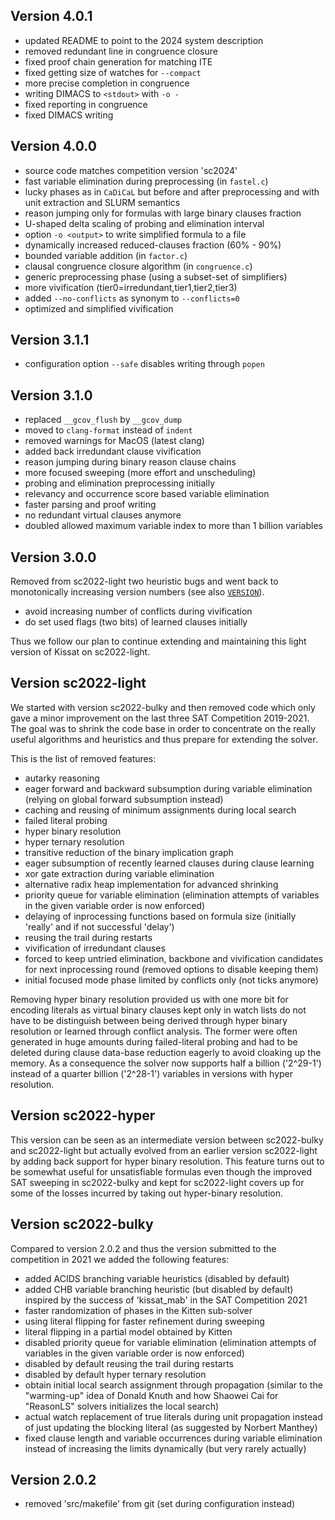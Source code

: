 Version 4.0.1
-------------

  - updated README to point to the 2024 system description
  - removed redundant line in congruence closure
  - fixed proof chain generation for matching ITE
  - fixed getting size of watches for `--compact`
  - more precise completion in congruence
  - writing DIMACS to `<stdout>` with `-o -`
  - fixed reporting in congruence
  - fixed DIMACS writing

Version 4.0.0
-------------

  - source code matches competition version 'sc2024'
  - fast variable elimination during preprocessing (in `fastel.c`)
  - lucky phases as in `CaDiCaL` but before and after preprocessing
    and with unit extraction and SLURM semantics
  - reason jumping only for formulas with large binary clauses fraction
  - U-shaped delta scaling of probing and elimination interval 
  - option `-o <output>` to write simplified formula to a file
  - dynamically increased reduced-clauses fraction (60% - 90%)
  - bounded variable addition (in `factor.c`)
  - clausal congruence closure algorithm (in `congruence.c`)
  - generic preprocessing phase (using a subset-set of simplifiers)
  - more vivification (tier0=irredundant,tier1,tier2,tier3)
  - added `--no-conflicts` as synonym to `--conflicts=0`
  - optimized and simplified vivification

Version 3.1.1
-------------

  - configuration option `--safe` disables writing through `popen`

Version 3.1.0
-------------

  - replaced `__gcov_flush` by `__gcov_dump`
  - moved to `clang-format` instead of `indent`
  - removed warnings for MacOS (latest clang)
  - added back irredundant clause vivification
  - reason jumping during binary reason clause chains
  - more focused sweeping (more effort and unscheduling)
  - probing and elimination preprocessing initially
  - relevancy and occurrence score based variable elimination
  - faster parsing and proof writing
  - no redundant virtual clauses anymore
  - doubled allowed maximum variable index to more than 1 billion variables

Version 3.0.0
-------------

Removed from sc2022-light two heuristic bugs and went back to monotonically
increasing version numbers (see also [`VERSION`](VERSION)).

  - avoid increasing number of conflicts during vivification
  - do set used flags (two bits) of learned clauses initially

Thus we follow our plan to continue extending and maintaining 
this light version of Kissat on sc2022-light.

Version sc2022-light
--------------------

We started with version sc2022-bulky and then removed code which only gave a
minor improvement on the last three SAT Competition 2019-2021.  The goal was
to shrink the code base in order to concentrate on the really useful
algorithms and heuristics and thus prepare for extending the solver.

This is the list of removed features:

  - autarky reasoning
  - eager forward and backward subsumption during variable elimination
    (relying on global forward subsumption instead)
  - caching and reusing of minimum assignments during local search
  - failed literal probing
  - hyper binary resolution
  - hyper ternary resolution
  - transitive reduction of the binary implication graph
  - eager subsumption of recently learned clauses during clause learning
  - xor gate extraction during variable elimination
  - alternative radix heap implementation for advanced shrinking
  - priority queue for variable elimination (elimination attempts of
    variables in the given variable order is now enforced)
  - delaying of inprocessing functions based on formula size (initially
    'really' and if not successful 'delay')
  - reusing the trail during restarts
  - vivification of irredundant clauses
  - forced to keep untried elimination, backbone and vivification candidates
    for next inprocessing round (removed options to disable keeping them)
  - initial focused mode phase limited by conflicts only (not ticks anymore)

Removing hyper binary resolution provided us with one more bit for encoding
literals as virtual binary clauses kept only in watch lists do not have to
be distinguish between being derived through hyper binary resolution or
learned through conflict analysis.  The former were often generated in huge
amounts during failed-literal probing and had to be deleted during clause
data-base reduction eagerly to avoid cloaking up the memory.  As a
consequence the solver now supports half a billion ('2^29-1') instead of a
quarter billion ('2^28-1') variables in versions with hyper resolution.

Version sc2022-hyper
--------------------

This version can be seen as an intermediate version between sc2022-bulky and
sc2022-light but actually evolved from an earlier version sc2022-light by
adding back support for hyper binary resolution. This feature turns out to
be somewhat useful for unsatisfiable formulas even though the improved SAT
sweeping in sc2022-bulky and kept for sc2022-light covers up for some of the
losses incurred by taking out hyper-binary resolution.

Version sc2022-bulky
--------------------

Compared to version 2.0.2 and thus the version submitted to the competition
in 2021 we added the following features:

  - added ACIDS branching variable heuristics (disabled by default)
  - added CHB variable branching heuristic (but disabled by default)
    inspired by the success of 'kissat_mab' in the SAT Competition 2021
  - faster randomization of phases in the Kitten sub-solver
  - using literal flipping for faster refinement during sweeping
  - literal flipping in a partial model obtained by Kitten
  - disabled priority queue for variable elimination (elimination attempts
    of variables in the given variable order is now enforced)
  - disabled by default reusing the trail during restarts
  - disabled by default hyper ternary resolution
  - obtain initial local search assignment through propagation
    (similar to the "warming-up" idea of Donald Knuth and how Shaowei Cai
     for "ReasonLS" solvers initializes the local search)
  - actual watch replacement of true literals during unit propagation instead
    of just updating the blocking literal (as suggested by Norbert Manthey)
  - fixed clause length and variable occurrences during variable elimination
    instead of increasing the limits dynamically (but very rarely actually)


Version 2.0.2
-------------

- removed 'src/makefile' from git (set during configuration instead)
